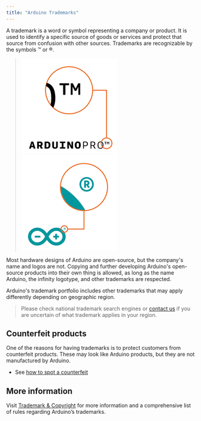 ```yaml
---
title: "Arduino Trademarks"
---
```


A trademark is a word or symbol representing a company or product. It is used to identify a specific source of goods or services and protect that source from confusion with other sources. Trademarks are recognizable by the symbols ™ or ®.

>![Arduino Pro logo with "TM" symbol highlighted](img/ArduinoTrademark_TM.jpg) ![infinity logo with "®" symbol highlighted](img/ArduinoTrademark_R.jpg)

Most hardware designs of Arduino are open-source, but the company's name and logos are not. Copying and further developing Arduino's open-source products into their own thing is allowed, as long as the name Arduino, the infinity logotype, and other trademarks are respected.

Arduino's trademark portfolio includes other trademarks that may apply differently depending on geographic region.

> Please check national trademark search engines or [contact us](trademark@arduino.cc) if you are uncertain of what trademark applies in your region.

## Counterfeit products

One of the reasons for having trademarks is to protect customers from counterfeit products. These may look like Arduino products, but they are not manufactured by Arduino.

* See [how to spot a counterfeit](https://support.arduino.cc/hc/en-us/articles/360020652100-How-to-spot-a-counterfeit-Arduino)

## More information

Visit [Trademark & Copyright](https://www.arduino.cc/en/trademark) for more information and a comprehensive list of rules regarding Arduino’s trademarks.
